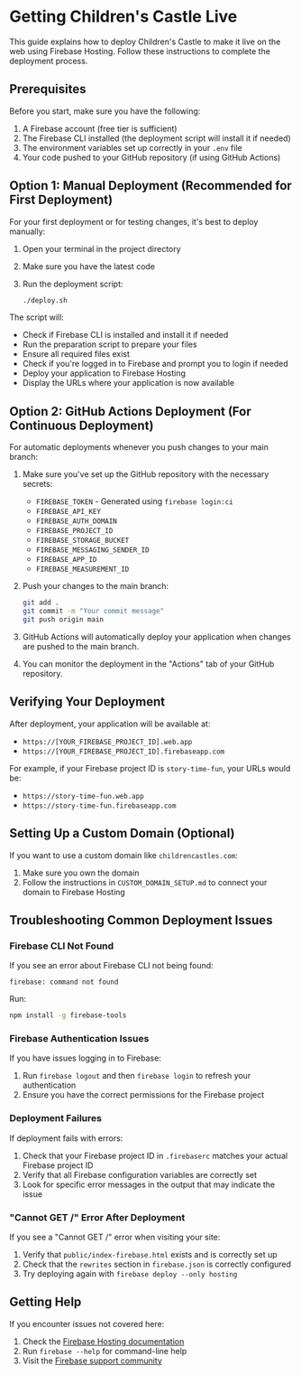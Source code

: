 # Getting Children's Castle Live

This guide explains how to deploy Children's Castle to make it live on the web using Firebase Hosting. Follow these instructions to complete the deployment process.

## Prerequisites

Before you start, make sure you have the following:

1. A Firebase account (free tier is sufficient)
2. The Firebase CLI installed (the deployment script will install it if needed)
3. The environment variables set up correctly in your `.env` file
4. Your code pushed to your GitHub repository (if using GitHub Actions)

## Option 1: Manual Deployment (Recommended for First Deployment)

For your first deployment or for testing changes, it's best to deploy manually:

1. Open your terminal in the project directory
2. Make sure you have the latest code
3. Run the deployment script:

   ```bash
   ./deploy.sh
   ```

The script will:
- Check if Firebase CLI is installed and install it if needed
- Run the preparation script to prepare your files
- Ensure all required files exist
- Check if you're logged in to Firebase and prompt you to login if needed
- Deploy your application to Firebase Hosting
- Display the URLs where your application is now available

## Option 2: GitHub Actions Deployment (For Continuous Deployment)

For automatic deployments whenever you push changes to your main branch:

1. Make sure you've set up the GitHub repository with the necessary secrets:
   - `FIREBASE_TOKEN` - Generated using `firebase login:ci`
   - `FIREBASE_API_KEY`
   - `FIREBASE_AUTH_DOMAIN`
   - `FIREBASE_PROJECT_ID`
   - `FIREBASE_STORAGE_BUCKET`
   - `FIREBASE_MESSAGING_SENDER_ID`
   - `FIREBASE_APP_ID`
   - `FIREBASE_MEASUREMENT_ID`

2. Push your changes to the main branch:

   ```bash
   git add .
   git commit -m "Your commit message"
   git push origin main
   ```

3. GitHub Actions will automatically deploy your application when changes are pushed to the main branch.

4. You can monitor the deployment in the "Actions" tab of your GitHub repository.

## Verifying Your Deployment

After deployment, your application will be available at:

- `https://[YOUR_FIREBASE_PROJECT_ID].web.app`
- `https://[YOUR_FIREBASE_PROJECT_ID].firebaseapp.com`

For example, if your Firebase project ID is `story-time-fun`, your URLs would be:
- `https://story-time-fun.web.app`
- `https://story-time-fun.firebaseapp.com`

## Setting Up a Custom Domain (Optional)

If you want to use a custom domain like `childrencastles.com`:

1. Make sure you own the domain
2. Follow the instructions in `CUSTOM_DOMAIN_SETUP.md` to connect your domain to Firebase Hosting

## Troubleshooting Common Deployment Issues

### Firebase CLI Not Found

If you see an error about Firebase CLI not being found:

```
firebase: command not found
```

Run:
```bash
npm install -g firebase-tools
```

### Firebase Authentication Issues

If you have issues logging in to Firebase:

1. Run `firebase logout` and then `firebase login` to refresh your authentication
2. Ensure you have the correct permissions for the Firebase project

### Deployment Failures

If deployment fails with errors:

1. Check that your Firebase project ID in `.firebaserc` matches your actual Firebase project ID
2. Verify that all Firebase configuration variables are correctly set
3. Look for specific error messages in the output that may indicate the issue

### "Cannot GET /" Error After Deployment

If you see a "Cannot GET /" error when visiting your site:

1. Verify that `public/index-firebase.html` exists and is correctly set up
2. Check that the `rewrites` section in `firebase.json` is correctly configured
3. Try deploying again with `firebase deploy --only hosting`

## Getting Help

If you encounter issues not covered here:

1. Check the [Firebase Hosting documentation](https://firebase.google.com/docs/hosting)
2. Run `firebase --help` for command-line help
3. Visit the [Firebase support community](https://firebase.google.com/community)